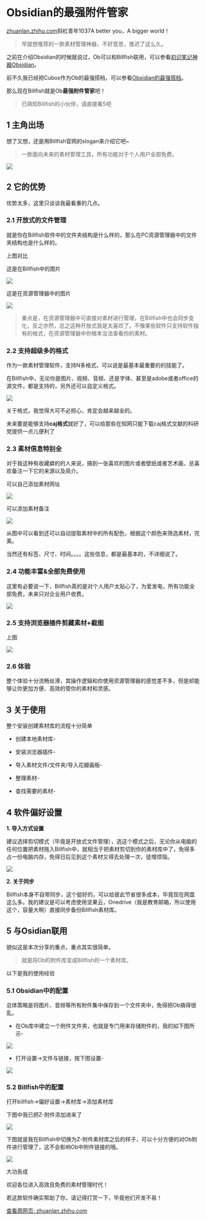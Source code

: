 # Obsidian的最强附件管家

[zhuanlan.zhihu.com](https://zhuanlan.zhihu.com/p/455738436)斜杠青年1037A better you，A bigger world！

> 早就想推荐的一款素材管理神器，不好意思，推迟了这么久。

之前在介绍Obsidian的时候就说过，Ob可以和Billfish联用，可以参看[初识笔记神器Obsidian](https://link.zhihu.com/?target=http%3A//mp.weixin.qq.com/s%3F__biz%3DMzU4MzgxNjczMA%3D%3D%26mid%3D2247484399%26idx%3D1%26sn%3D9d954ecf7a982dd5da097255fa871f07%26chksm%3Dfda2009acad5898ca9c5603f9df7964852c15cddaad48d4b4107c5ceac4430a46276be964dbc%26scene%3D21%23wechat_redirect)。

前不久我已经把Cubox作为Ob的最强搭档，可以参看[Obsidian的最强搭档](https://link.zhihu.com/?target=http%3A//mp.weixin.qq.com/s%3F__biz%3DMzU4MzgxNjczMA%3D%3D%26mid%3D2247484436%26idx%3D1%26sn%3D11384d2a4ecb2dcd44ec57bf9b3addf6%26chksm%3Dfda20761cad58e773b93786ff632621d0b23b08c4aad6e43b9cb8b9b2a74a7a6e867fbdf9597%26scene%3D21%23wechat_redirect)。

那么现在Billfish就是Ob**最强附件管家**吧！

> 已熟知Billfish的小伙伴，请直接看5吧

## 1 主角出场

想了又想，还是用Billfish官网的slogan来介绍它吧~

> 一款面向未来的素材管理工具，所有功能对于个人用户全部免费。

![](https://image.cubox.pro/article/2022011211283466789/96955.jpg)

## 2 它的优势

优势太多，这里只谈谈我最看重的几点。

### 2.1 开放式的文件管理

就是你在Billfish软件中的文件夹结构是什么样的，那么在PC资源管理器中的文件夹结构也是什么样的。

上图对比

这是在Billfish中的图片

![](https://image.cubox.pro/article/2022011211283457462/31651.jpg)

这是在资源管理器中的图片

![](https://image.cubox.pro/article/2022011211283421106/80228.jpg)

> 重点是，在资源管理器中可直接对素材进行管理，在Billfish中也会同步变化，反之亦然，总之这种开放式我是太喜欢了。不像某些软件只支持软件独有的格式，在资源管理器中你根本没法查看你的素材。

### 2.2 支持超级多的格式

作为一款素材管理软件，支持N多格式，可以说是最基本最重要的的技能了。

在Billfish中，无论你是图片、视频、音频、还是字体、甚至是adobe或者office的源文件，都是支持的，另外还可以自定义格式。

![](https://image.cubox.pro/article/2022011211283492896/88609.jpg)

关于格式，我觉得大可不必担心，肯定会越来越全的。

未来要是能够支持**caj格式**就好了，可以给那些在知网只能下载caj格式文献的科研党提供一点儿便利了

### 2.3 素材信息特别全

对于我这种有收藏癖的的人来说，搞到一张喜欢的图片或者壁纸或者艺术画，总喜欢备注一下它的来源以及简介。

可以自己添加素材网址

![](https://image.cubox.pro/article/2022011211283437093/55437.jpg)

可以添加素材备注

![](https://image.cubox.pro/article/2022011211283445608/70484.jpg)

从图中可以看到还可以自动提取素材中的所有配色，根据这个颜色来筛选素材，完美。

当然还有标签、尺寸、时间。。。。这些信息，都是最基本的，不详细说了。

### 2.4 功能丰富&全部免费使用

这里有必要说一下，Billfish真的是对个人用户太贴心了，为爱发电，所有功能全部免费，未来只对企业用户收费。

![](https://image.cubox.pro/article/2022011211283413838/16291.jpg)

### 2.5 支持浏览器插件剪藏素材+截图

上图

![](https://image.cubox.pro/article/2022011211283487076/56373.jpg)

### 2.6 体验

整个体验十分流畅丝滑，其操作逻辑和你使用资源管理器的感觉差不多，但是却能够让你更加方便、高效的管你的素材和灵感。

## 3 关于使用

整个安装创建素材库的流程十分简单

*   创建本地素材库-
    
*   安装浏览器插件-
    
*   导入素材文件/文件夹/导入花瓣画板-
    
*   整理素材-
    
*   查找需要的素材-
    

## 4 软件偏好设置

**1. 导入方式设置**

建议选择剪切模式（毕竟是开放式文件管理），选这个模式之后，无论你从电脑的任何位置把素材拖入Billfish中，就相当于把素材剪切到你的素材库中了，免得多占一份电脑内存，免得日后见到这个素材又得去处理一次，徒增烦恼。

![](https://image.cubox.pro/article/2022011211283464805/39956.jpg)

**2. 关于同步**

Billfish本身不自带同步，这个挺好的，可以给彼此节省很多成本，毕竟现在网盘这么多。我的建议是可以考虑使用坚果云，Onedrive（我是教育邮箱，所以使用这个，容量大啊）直接同步备份Billfish素材库。

## 5 与Osidian联用

貌似这是本次分享的重点，重点其实很简单。

> 就是将Ob的附件库变成Billfish的一个素材库。

以下是我的使用经验

### 5.1 Obsidian中的配置

总体策略是将图片、音频等所有附件集中保存到一个文件夹中，免得把Ob搞得很乱。

*   在Ob库中建立一个附件文件夹，也就是专门用来存储附件的，我的如下图所示-
    

![](https://image.cubox.pro/article/2022011211283487728/21814.jpg)

*   打开设置→文件与链接，按下图设置-
    

![](https://image.cubox.pro/article/2022011211283446421/22558.jpg)

### 5.2 Billfish中的配置

打开billfish→偏好设置→素材库→添加素材库

下图中我已把Z-附件添加进来了

![](https://image.cubox.pro/article/2022011211283434203/77361.jpg)

下图就是我在Billfish中切换为Z-附件素材库之后的样子，可以十分方便的对Ob附件进行管理了，这不会影响Ob中附件链接的哦。

![](https://image.cubox.pro/article/2022011211283415860/79337.jpg)

大功告成

欢迎各位进入高效且免费的素材管理时代！

若这款软件确实帮助了你，请记得打赏一下，毕竟他们开发不易！

[查看原网页: zhuanlan.zhihu.com](https://zhuanlan.zhihu.com/p/455738436)
